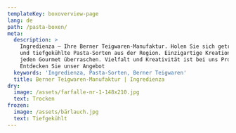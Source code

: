 ```yaml
---
templateKey: boxoverview-page
lang: de
path: /pasta-boxen/
meta:
  description: >
    Ingredienza – Ihre Berner Teigwaren-Manufaktur. Holen Sie sich getrocknete
    und tiefgekühlte Pasta-Sorten aus der Region. Einzigartige Kreationen, die
    jeden Gourmet überraschen. Vielfalt und Kreativität ist bei uns Programm ►
    Entdecken Sie unser Angebot
  keywords: 'Ingredienza, Pasta-Sorten, Berner Teigwaren'
  title: Berner Teigwaren-Manufaktur | Ingredienza
dry:
  image: /assets/farfalle-nr-1-148x210.jpg
  text: Trocken
frozen:
  image: /assets/bärlauch.jpg
  text: Tiefgekühlt
---
```



